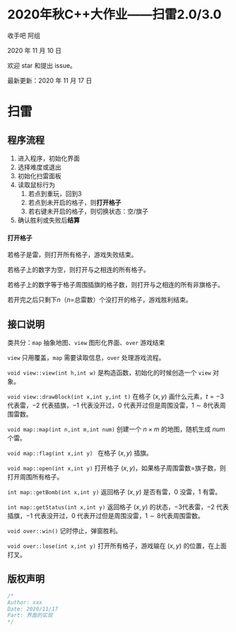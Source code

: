 # 2020年秋C++大作业——扫雷2.0/3.0

收手吧 阿组

2020 年 11 月 10 日

欢迎 star 和提出 issue。

最新更新：2020 年 11 月 17 日

# 扫雷

## 程序流程

1. 进入程序，初始化界面
2. 选择难度或退出
3. 初始化扫雷面板
4. 读取鼠标行为
   1. 若点到重玩，回到3
   2. 若点到未开启的格子，则**打开格子**
   3. 若右键未开启的格子，则切换状态：空/旗子
5. 确认胜利或失败后**结算**

#### 打开格子

若格子是雷，则打开所有格子，游戏失败结束。

若格子上的数字为空，则打开与之相连的所有格子。

若格子上的数字等于格子周围插旗的格子数，则打开与之相连的所有非旗格子。

若开完之后只剩下$n$（$n=$总雷数）个没打开的格子，游戏胜利结束。



## 接口说明

类共分：`map` 抽象地图、`view` 图形化界面、`over` 游戏结束

`view` 只用覆盖，`map` 需要读取信息，`over` 处理游戏流程。

`void view::view(int h,int w)` 是构造函数，初始化的时候创造一个 `view` 对象。

`void view::drawBlock(int x,int y,int t)` 在格子 $(x,y)$ 画什么元素，$t=-3$ 代表雷，$-2$ 代表插旗，$-1$ 代表没开过，$0$ 代表开过但是周围没雷，$1\sim8$代表周围雷数。

`void map::map(int n,int m,int num)` 创建一个 $n\times m$ 的地图，随机生成 $num$ 个雷。

`void map::flag(int x,int y) ` 在格子 $(x,y)$ 插旗。

`void map::open(int x,int y)` 打开格子 $(x,y)$，如果格子周围雷数$=$旗子数，则打开周围所有格子。

`int map::getBomb(int x,int y)` 返回格子 $(x,y)$ 是否有雷，$0$ 没雷，$1$ 有雷。

`int map::getStatus(int x,int y)` 返回格子 $(x,y)$ 的状态，$-3$代表雷，$-2$ 代表插旗，$-1$ 代表没开过，$0$ 代表开过但是周围没雷，$1\sim8$代表周围雷数。

`void over::win()` 记时停止，弹窗胜利。

`void over::lose(int x,int y)` 打开所有格子，游戏输在 $(x,y)$ 的位置，在上面打叉。

## 版权声明

```cpp
/*
Author: xxx
Date: 2020/11/17
Part: 界面的实现
*/
```

